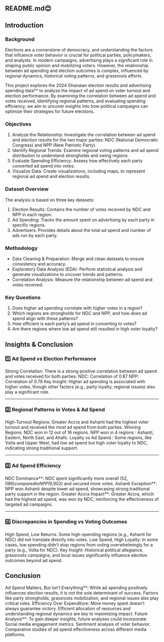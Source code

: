 ## README.md😊

## Introduction

### Background
Elections are a cornerstone of democracy, and understanding the factors that influence voter behavior is crucial for political parties, policymakers, and analysts. In modern campaigns, advertising plays a significant role in shaping public opinion and mobilizing voters. However, the relationship between ad spending and election outcomes is complex, influenced by regional dynamics, historical voting patterns, and grassroots efforts.

This project explores the 2024 Ghanaian election results and advertising spending data** to analyze the impact of ad spend on voter turnout and election performance. By examining the correlation between ad spend and votes received, identifying regional patterns, and evaluating spending efficiency, we aim to uncover insights into how political campaigns can optimize their strategies for future elections.



### Objectives
1. Analyze the Relationship: Investigate the correlation between ad spend and election results for the two major parties: NDC (National Democratic Congress) and NPP (New Patriotic Party).
2. Identify Regional Trends: Examine regional voting patterns and ad spend distribution to understand strongholds and swing regions.
3. Evaluate Spending Efficiency: Assess how effectively each party converted ad spend into votes.
4. Visualize Data: Create visualizations, including maps, to represent regional ad spend and election results.



### Dataset Overview
The analysis is based on three key datasets:
1. Election Results: Contains the number of votes received by NDC and NPP in each region.
2. Ad Spending: Tracks the amount spent on advertising by each party in specific regions.
3. Advertisers: Provides details about the total ad spend and number of ads run by each party.



### Methodology
- Data Cleaning & Preparation: Merge and clean datasets to ensure consistency and accuracy.
- Exploratory Data Analysis (EDA): Perform statistical analysis and generate visualizations to uncover trends and patterns.
- Correlation Analysis: Measure the relationship between ad spend and votes received.
  



### Key Questions
1. Does higher ad spending correlate with higher votes in a region?
2. Which regions are strongholds for NDC and NPP, and how does ad spend align with these patterns?
3. How efficient is each party’s ad spend in converting to votes?
4. Are there regions where low ad spend still resulted in high voter loyalty?





## Insights & Conclusion

### 1️⃣ Ad Spend vs Election Performance
 Strong Correlation: There is a strong positive correlation between ad spend and votes received for both parties:
NDC: Correlation of 0.87
NPP: Correlation of 0.78
Key Insight: Higher ad spending is associated with higher votes, though other factors (e.g., party loyalty, regional issues) also play a significant role.

---

### 2️⃣ Regional Patterns in Votes & Ad Spend
 High-Turnout Regions: Greater Accra and Ashanti had the highest voter turnout and received the most ad spend from both parties.
  Winning Regions:
  NDC won in 12 out of 16 regions.
NPP won in 4 regions : Ashanti, Eastern, North East, and Ahafo.
Loyalty vs Ad Spend : Some regions, like Volta and Upper West, had low ad spend but high voter loyalty to NDC, indicating strong traditional support.

---

### 3️⃣ Ad Spend Efficiency
NDC Dominance**: NDC spent significantly more overall ($52,086) compared to NPP ($9,902) and secured more votes.
Ashanti Exception**: NPP won Ashanti despite lower ad spend, showcasing strong traditional party support in the region.
Greater Accra Impact**: Greater Accra, which had the highest ad spend, was won by NDC, reinforcing the effectiveness of targeted ad campaigns.

---

### 4️⃣ Discrepancies in Spending vs Voting Outcomes
High Spend, Low Returns: Some high-spending regions (e.g., Ashanti for NDC) did not translate directly into votes.
Low Spend, High Loyalty: In some cases, low spending didn’t stop regions from voting overwhelmingly for a party (e.g., Volta for NDC).
Key Insight: Historical political allegiance, grassroots campaigns, and local issues significantly influence election outcomes beyond ad spend.



## Conclusion
Ad Spend Matters, But Isn’t Everything**: While ad spending positively influences election results, it is not the sole determinant of success. Factors like party strongholds, grassroots mobilization, and regional issues also play critical roles.
Efficiency Over Expenditure: More money spent doesn’t always guarantee victory. Efficient allocation of resources and understanding regional dynamics are key to maximizing impact.
Future Analysis**: To gain deeper insights, future analyses could incorporate:
Social media engagement metrics.
Sentiment analysis of voter behavior.
Comparative studies of ad spend effectiveness across different media platforms.





